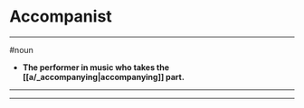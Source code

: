 # Accompanist
---
#noun
- **The performer in music who takes the [[a/_accompanying|accompanying]] part.**
---
---
